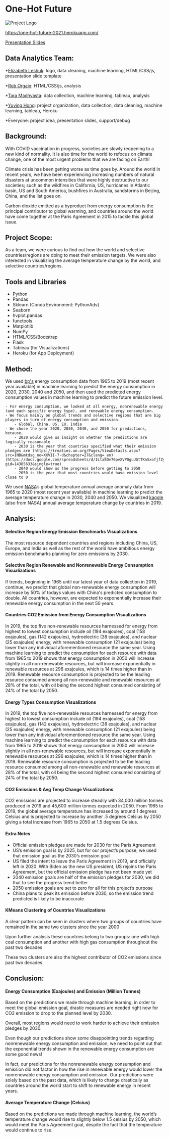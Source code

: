# One-Hot Future

![Project Logo](Static/images/updated_logo.png)

https://one-hot-future-2021.herokuapp.com/

[Presentation Slides](https://docs.google.com/presentation/d/1QRUPwZ48Yx9f9POyFoYEypm0VHGm-jsNK4KMjPsEnD4/edit?usp=sharing)

## Data Analytics Team:

*[Elizabeth Leshuk](https://github.com/eleshuk): logo, data cleaning, machine learning, HTML/CSS/js, presentation slide template

*[Rob Orgain](https://github.com/roborgain1): HTML/CSS/js, analysis

*[Tara Madhyasta](https://github.com/Polaris-pixel): data collection, machine learning, tableau, analysis

*[Yuying Hong](https://github.com/yuyhong23): project organization, data collection, data cleaning, machine learning, tableau, Heroku

*Everyone: project idea, presentation slides, support/debug

## Background:

With COVID vaccination in progress, societies are slowly reopening to a new kind of normality. It is also time for the world to refocus on climate change, one of the most urgent problems that we are facing on Earth!

Climate crisis has been getting worse as time goes by. Around the world in recent years, we have been experiencing increasing numbers of natural disasters at uncommon intensities that were highly destructive to our societies; such as the wildfires in California, US, hurricanes in Atlantic basin, US and South America, bushfires in Australia, sandstorms in Beijing, China, and the list goes on.

Carbon dioxide emitted as a byproduct from energy consumption is the principal contributor to global warming, and countries around the world have come together at the Paris Agreement in 2015 to tackle this global issue.

## Project Scope:

As a team, we were curious to find out how the world and selective countries/regions are doing to meet their emission targets. We were also interested in visualizing the average temperature change by the world, and selective countries/regions.

## Tools and Libraries

- Python
- Pandas
- Sklearn (Conda Environment: PythonAdv)
- Seaborn
- hvplot.pandas
- functools
- Matplotlib
- NumPy
- HTML/CSS/Bootstrap
- Flask
- Tableau (for Visualizations)
- Heroku (for App Deployment)

## Method:

We used [bp's](https://www.bp.com/en/global/corporate/energy-economics/statistical-review-of-world-energy/downloads.html)
energy consumption data from 1965 to 2019 (most recent year available) in machine learning to predict the energy consumption in 2020, 2030, 2040 and 2050, and then used the predicted energy consumption values in machine learning to predict the future emission level.

    - For energy consumption, we looked at all energy, nonrenewable energy (and each specific energy type), and renewable energy consumption.
    - We focus mainly on global trends and selective regions that are big players in turn of energy consumption and emission.
        - Global, China, US, EU, India
    - We chose the year 2020, 2030, 2040, and 2050 for predictions, because…
        - 2020 would give us insight on whether the predictions are logically reasonable
        - 2030 is the year that countries specified what their emission pledges are (https://treaties.un.org/Pages/ViewDetails.aspx?src=IND&mtdsg_no=XXVII-7-d&chapter=27&clang=_en) (https://docs.google.com/spreadsheets/d/1LtaBOv70pvXVPDgLUGtTKnSxofjfZy7jx06bTSaMaH4/pubhtml?gid=14385633&single=true)
        - 2040 would show us the progress before getting to 2050
        - 2050 is the year that most countries would have emission level close to 0

We used [NASA](https://climate.nasa.gov/vital-signs/global-temperature/)’s global temperature annual average anomaly data from 1965 to 2020 (most recent year available) in machine learning to predict the average temperature change in 2030, 2040 and 2050. We visualized [kaggle](https://www.kaggle.com/sevgisarac/temperature-change) (also from NASA) annual average temperature change by countries in 2019.

## Analysis:

#### Selective Region Energy Emission Benchmarks Visualizations

The most resource dependent countries and regions including China, US, Europe, and India as well as the rest of the world have ambitious energy emission benchmarks planning for zero emissions by 2030.

#### Selective Region Renewable and Nonrenewable Energy Consumption Visualizations

If trends, beginning in 1965 until our latest year of data collection in 2019, continue, we predict that global non-renewable energy consumption will increase by 50% of todays values with China's predicted consumption to double. All countries, however, are expected to exponentially increase their renewable energy consumption in the next 50 years.

#### Countries CO2 Emission from Energy Consumption Visualizations

In 2019, the top five non-renewable resources harnessed for energy from highest to lowest consumption include oil (194 exajoules), coal (158 exajoules), gas (142 exajoules), hydroelectric (38 exajoules), and nuclear (25 exajoules) energy, with renewable consumption (21 exajoules) being lower than any individual aforementioned resource the same year. Using machine learning to predict the consumption for each resource with data from 1965 to 2019 shows that energy consumption in 2050 will increase slightly in all non-renewable resources, but will increase exponentially in renewable resources at 296 exajoules, which is 14 times higher than in 2019. Renewable resource consumption is projected to be the leading resource consumed among all non-renewable and renewable resources at 28% of the total, with oil being the second highest consumed consisting of 24% of the total by 2050.

#### Energy Types Consumption Visualizations

In 2019, the top five non-renewable resources harnessed for energy from highest to lowest consumption include oil (194 exajoules), coal (158 exajoules), gas (142 exajoules), hydroelectric (38 exajoules), and nuclear (25 exajoules) energy, with renewable consumption (21 exajoules) being lower than any individual aforementioned resource the same year. Using machine learning to predict the consumption for each resource with data from 1965 to 2019 shows that energy consumption in 2050 will increase slightly in all non-renewable resources, but will increase exponentially in renewable resources at 296 exajoules, which is 14 times higher than in 2019. Renewable resource consumption is projected to be the leading resource consumed among all non-renewable and renewable resources at 28% of the total, with oil being the second highest consumed consisting of 24% of the total by 2050.

#### CO2 Emissions & Avg Temp Change Visualizations

CO2 emissions are projected to increase steadily with 34,000 million tonnes produced in 2019 and 45,600 million tonnes expected in 2050. From 1965 to 2019, the global average temperature has increased by around 1 degrees Celsius and is projected to increase by another .5 degrees Celsius by 2050 giving a total increase from 1965 to 2050 at 1.5 degrees Celsius.

#### Extra Notes

- Official emission pledges are made for 2030 for the Paris Agreement
- US’s emission goal is by 2025, but for our project’s purpose, we used that emission goal as the 2030’s emission goal
- US filed the intent to leave the Paris Agreement in 2019, and officially left in 2020. With Biden as the new US president, US rejoins the Paris Agreement, but the official emission pledge has not been made yet
- 2040 emission goals are half of the emission pledges for 2030, we did that to see the progress trend better
- 2050 emission goals are set to zero for all for this project’s purpose
- China plans to peak its emission before 2030, so the emission trend predicted is likely to be inaccurate

#### KMeans Clustering of Countries Visualizations

A clear pattern can be seen in clusters where two groups of countries have remained in the same two clusters since the year 2000

Upon further analysis these countries belong to two groups: one with high coal consumption and another with high gas consumption throughout the past two decades

These two clusters are also the highest contributor of CO2 emissions since past two decades

## Conclusion:

#### Energy Consumption (Exajoules) and Emission (Million Tonnes)

Based on the predictions we made through machine learning, in order to meet the global emission goal, drastic measures are needed right now for CO2 emission to drop to the planned level by 2030.

Overall, most regions would need to work harder to achieve their emission pledges by 2030. 

Even though our predictions show some disappointing trends regarding nonrenewable energy consumption and emission, we need to point out that the exponential trends shown in the renewable energy consumption are some good news! 

In fact, our predictions for the nonrenewable energy consumption and emission did not factor in how the rise in renewable energy would lower the nonrenewable energy consumption and emission. Our predictions were solely based on the past data, which is likely to change drastically as countries around the world start to shift to renewable energy in recent years.

#### Average Temperature Change (Celcius)

Based on the predictions we made through machine learning, the world’s temperature change would rise to slightly below 1.5 celsius by 2050, which would meet the Paris Agreement goal, despite the fact that the temperature would continue to rise. 
